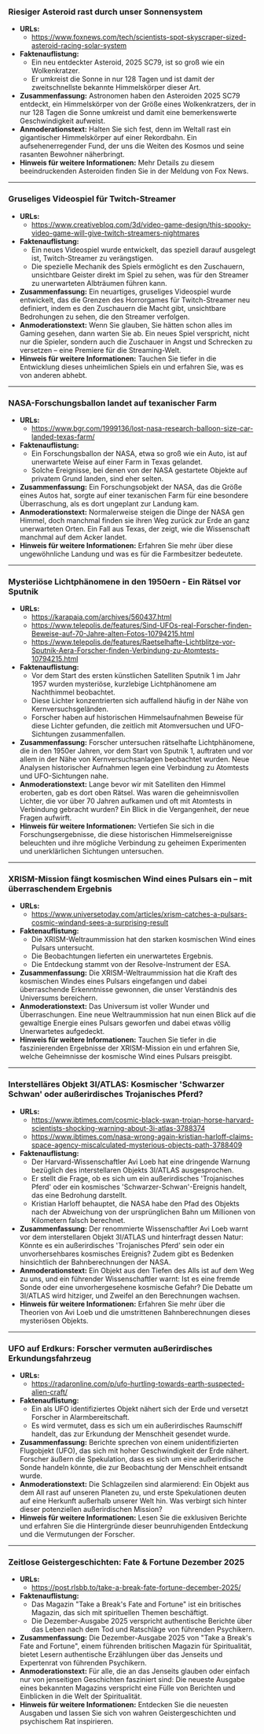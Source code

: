 ### Riesiger Asteroid rast durch unser Sonnensystem
*   **URLs:**
    *   https://www.foxnews.com/tech/scientists-spot-skyscraper-sized-asteroid-racing-solar-system
*   **Faktenauflistung:**
    *   Ein neu entdeckter Asteroid, 2025 SC79, ist so groß wie ein Wolkenkratzer.
    *   Er umkreist die Sonne in nur 128 Tagen und ist damit der zweitschnellste bekannte Himmelskörper dieser Art.
*   **Zusammenfassung:** Astronomen haben den Asteroiden 2025 SC79 entdeckt, ein Himmelskörper von der Größe eines Wolkenkratzers, der in nur 128 Tagen die Sonne umkreist und damit eine bemerkenswerte Geschwindigkeit aufweist.
*   **Anmoderationstext:** Halten Sie sich fest, denn im Weltall rast ein gigantischer Himmelskörper auf einer Rekordbahn. Ein aufsehenerregender Fund, der uns die Weiten des Kosmos und seine rasanten Bewohner näherbringt.
*   **Hinweis für weitere Informationen:** Mehr Details zu diesem beeindruckenden Asteroiden finden Sie in der Meldung von Fox News.

--------------------------------------------
### Gruseliges Videospiel für Twitch-Streamer
*   **URLs:**
    *   https://www.creativebloq.com/3d/video-game-design/this-spooky-video-game-will-give-twitch-streamers-nightmares
*   **Faktenauflistung:**
    *   Ein neues Videospiel wurde entwickelt, das speziell darauf ausgelegt ist, Twitch-Streamer zu verängstigen.
    *   Die spezielle Mechanik des Spiels ermöglicht es den Zuschauern, unsichtbare Geister direkt im Spiel zu sehen, was für den Streamer zu unerwarteten Albträumen führen kann.
*   **Zusammenfassung:** Ein neuartiges, gruseliges Videospiel wurde entwickelt, das die Grenzen des Horrorgames für Twitch-Streamer neu definiert, indem es den Zuschauern die Macht gibt, unsichtbare Bedrohungen zu sehen, die den Streamer verfolgen.
*   **Anmoderationstext:** Wenn Sie glauben, Sie hätten schon alles im Gaming gesehen, dann warten Sie ab. Ein neues Spiel verspricht, nicht nur die Spieler, sondern auch die Zuschauer in Angst und Schrecken zu versetzen – eine Premiere für die Streaming-Welt.
*   **Hinweis für weitere Informationen:** Tauchen Sie tiefer in die Entwicklung dieses unheimlichen Spiels ein und erfahren Sie, was es von anderen abhebt.

--------------------------------------------
### NASA-Forschungsballon landet auf texanischer Farm
*   **URLs:**
    *   https://www.bgr.com/1999136/lost-nasa-research-balloon-size-car-landed-texas-farm/
*   **Faktenauflistung:**
    *   Ein Forschungsballon der NASA, etwa so groß wie ein Auto, ist auf unerwartete Weise auf einer Farm in Texas gelandet.
    *   Solche Ereignisse, bei denen von der NASA gestartete Objekte auf privatem Grund landen, sind eher selten.
*   **Zusammenfassung:** Ein Forschungsobjekt der NASA, das die Größe eines Autos hat, sorgte auf einer texanischen Farm für eine besondere Überraschung, als es dort ungeplant zur Landung kam.
*   **Anmoderationstext:** Normalerweise steigen die Dinge der NASA gen Himmel, doch manchmal finden sie ihren Weg zurück zur Erde an ganz unerwarteten Orten. Ein Fall aus Texas, der zeigt, wie die Wissenschaft manchmal auf dem Acker landet.
*   **Hinweis für weitere Informationen:** Erfahren Sie mehr über diese ungewöhnliche Landung und was es für die Farmbesitzer bedeutete.

--------------------------------------------
### Mysteriöse Lichtphänomene in den 1950ern - Ein Rätsel vor Sputnik
*   **URLs:**
    *   https://karapaia.com/archives/560437.html
    *   https://www.telepolis.de/features/Sind-UFOs-real-Forscher-finden-Beweise-auf-70-Jahre-alten-Fotos-10794215.html
    *   https://www.telepolis.de/features/Raetselhafte-Lichtblitze-vor-Sputnik-Aera-Forscher-finden-Verbindung-zu-Atomtests-10794215.html
*   **Faktenauflistung:**
    *   Vor dem Start des ersten künstlichen Satelliten Sputnik 1 im Jahr 1957 wurden mysteriöse, kurzlebige Lichtphänomene am Nachthimmel beobachtet.
    *   Diese Lichter konzentrierten sich auffallend häufig in der Nähe von Kernversuchsgeländen.
    *   Forscher haben auf historischen Himmelsaufnahmen Beweise für diese Lichter gefunden, die zeitlich mit Atomversuchen und UFO-Sichtungen zusammenfallen.
*   **Zusammenfassung:** Forscher untersuchen rätselhafte Lichtphänomene, die in den 1950er Jahren, vor dem Start von Sputnik 1, auftraten und vor allem in der Nähe von Kernversuchsanlagen beobachtet wurden. Neue Analysen historischer Aufnahmen legen eine Verbindung zu Atomtests und UFO-Sichtungen nahe.
*   **Anmoderationstext:** Lange bevor wir mit Satelliten den Himmel eroberten, gab es dort oben Rätsel. Was waren die geheimnisvollen Lichter, die vor über 70 Jahren aufkamen und oft mit Atomtests in Verbindung gebracht wurden? Ein Blick in die Vergangenheit, der neue Fragen aufwirft.
*   **Hinweis für weitere Informationen:** Vertiefen Sie sich in die Forschungsergebnisse, die diese historischen Himmelsereignisse beleuchten und ihre mögliche Verbindung zu geheimen Experimenten und unerklärlichen Sichtungen untersuchen.

--------------------------------------------
### XRISM-Mission fängt kosmischen Wind eines Pulsars ein – mit überraschendem Ergebnis
*   **URLs:**
    *   https://www.universetoday.com/articles/xrism-catches-a-pulsars-cosmic-windand-sees-a-surprising-result
*   **Faktenauflistung:**
    *   Die XRISM-Weltraummission hat den starken kosmischen Wind eines Pulsars untersucht.
    *   Die Beobachtungen lieferten ein unerwartetes Ergebnis.
    *   Die Entdeckung stammt von der Resolve-Instrument der ESA.
*   **Zusammenfassung:** Die XRISM-Weltraummission hat die Kraft des kosmischen Windes eines Pulsars eingefangen und dabei überraschende Erkenntnisse gewonnen, die unser Verständnis des Universums bereichern.
*   **Anmoderationstext:** Das Universum ist voller Wunder und Überraschungen. Eine neue Weltraummission hat nun einen Blick auf die gewaltige Energie eines Pulsars geworfen und dabei etwas völlig Unerwartetes aufgedeckt.
*   **Hinweis für weitere Informationen:** Tauchen Sie tiefer in die faszinierenden Ergebnisse der XRISM-Mission ein und erfahren Sie, welche Geheimnisse der kosmische Wind eines Pulsars preisgibt.

--------------------------------------------
### Interstelläres Objekt 3I/ATLAS: Kosmischer 'Schwarzer Schwan' oder außerirdisches Trojanisches Pferd?
*   **URLs:**
    *   https://www.ibtimes.com/cosmic-black-swan-trojan-horse-harvard-scientists-shocking-warning-about-3i-atlas-3788374
    *   https://www.ibtimes.com/nasa-wrong-again-kristian-harloff-claims-space-agency-miscalculated-mysterious-objects-path-3788409
*   **Faktenauflistung:**
    *   Der Harvard-Wissenschaftler Avi Loeb hat eine dringende Warnung bezüglich des interstellaren Objekts 3I/ATLAS ausgesprochen.
    *   Er stellt die Frage, ob es sich um ein außerirdisches 'Trojanisches Pferd' oder ein kosmisches 'Schwarzer-Schwan'-Ereignis handelt, das eine Bedrohung darstellt.
    *   Kristian Harloff behauptet, die NASA habe den Pfad des Objekts nach der Abweichung von der ursprünglichen Bahn um Millionen von Kilometern falsch berechnet.
*   **Zusammenfassung:** Der renommierte Wissenschaftler Avi Loeb warnt vor dem interstellaren Objekt 3I/ATLAS und hinterfragt dessen Natur: Könnte es ein außerirdisches 'Trojanisches Pferd' sein oder ein unvorhersehbares kosmisches Ereignis? Zudem gibt es Bedenken hinsichtlich der Bahnberechnungen der NASA.
*   **Anmoderationstext:** Ein Objekt aus den Tiefen des Alls ist auf dem Weg zu uns, und ein führender Wissenschaftler warnt: Ist es eine fremde Sonde oder eine unvorhergesehene kosmische Gefahr? Die Debatte um 3I/ATLAS wird hitziger, und Zweifel an den Berechnungen wachsen.
*   **Hinweis für weitere Informationen:** Erfahren Sie mehr über die Theorien von Avi Loeb und die umstrittenen Bahnberechnungen dieses mysteriösen Objekts.

--------------------------------------------
### UFO auf Erdkurs: Forscher vermuten außerirdisches Erkundungsfahrzeug
*   **URLs:**
    *   https://radaronline.com/p/ufo-hurtling-towards-earth-suspected-alien-craft/
*   **Faktenauflistung:**
    *   Ein als UFO identifiziertes Objekt nähert sich der Erde und versetzt Forscher in Alarmbereitschaft.
    *   Es wird vermutet, dass es sich um ein außerirdisches Raumschiff handelt, das zur Erkundung der Menschheit gesendet wurde.
*   **Zusammenfassung:** Berichte sprechen von einem unidentifizierten Flugobjekt (UFO), das sich mit hoher Geschwindigkeit der Erde nähert. Forscher äußern die Spekulation, dass es sich um eine außerirdische Sonde handeln könnte, die zur Beobachtung der Menschheit entsandt wurde.
*   **Anmoderationstext:** Die Schlagzeilen sind alarmierend: Ein Objekt aus dem All rast auf unseren Planeten zu, und erste Spekulationen deuten auf eine Herkunft außerhalb unserer Welt hin. Was verbirgt sich hinter dieser potenziellen außerirdischen Mission?
*   **Hinweis für weitere Informationen:** Lesen Sie die exklusiven Berichte und erfahren Sie die Hintergründe dieser beunruhigenden Entdeckung und die Vermutungen der Forscher.

--------------------------------------------
### Zeitlose Geistergeschichten: Fate & Fortune Dezember 2025
*   **URLs:**
    *   https://post.rlsbb.to/take-a-break-fate-fortune-december-2025/
*   **Faktenauflistung:**
    *   Das Magazin "Take a Break's Fate and Fortune" ist ein britisches Magazin, das sich mit spirituellen Themen beschäftigt.
    *   Die Dezember-Ausgabe 2025 verspricht authentische Berichte über das Leben nach dem Tod und Ratschläge von führenden Psychikern.
*   **Zusammenfassung:** Die Dezember-Ausgabe 2025 von "Take a Break's Fate and Fortune", einem führenden britischen Magazin für Spiritualität, bietet Lesern authentische Erzählungen über das Jenseits und Expertenrat von führenden Psychikern.
*   **Anmoderationstext:** Für alle, die an das Jenseits glauben oder einfach nur von jenseitigen Geschichten fasziniert sind: Die neueste Ausgabe eines bekannten Magazins verspricht eine Fülle von Berichten und Einblicken in die Welt der Spiritualität.
*   **Hinweis für weitere Informationen:** Entdecken Sie die neuesten Ausgaben und lassen Sie sich von wahren Geistergeschichten und psychischem Rat inspirieren.